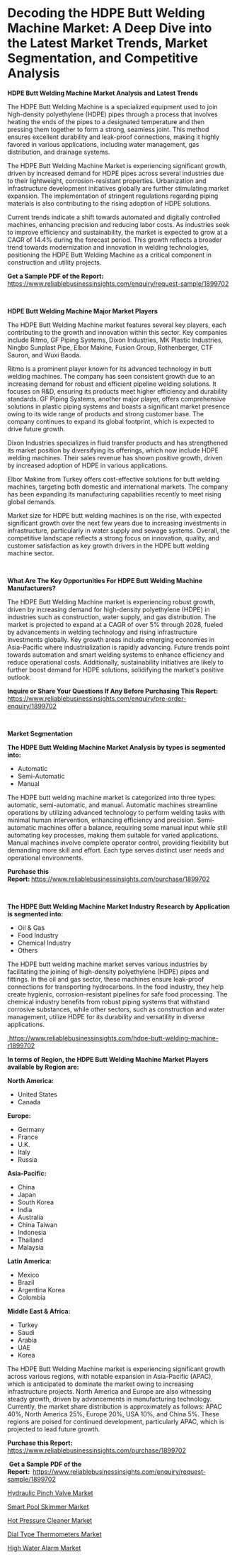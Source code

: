 <p><h1>Decoding the HDPE Butt Welding Machine Market: A Deep Dive into the Latest Market Trends, Market Segmentation, and Competitive Analysis</h1></p><p><strong>HDPE Butt Welding Machine Market Analysis and Latest Trends</strong></p>
<p><p>The HDPE Butt Welding Machine is a specialized equipment used to join high-density polyethylene (HDPE) pipes through a process that involves heating the ends of the pipes to a designated temperature and then pressing them together to form a strong, seamless joint. This method ensures excellent durability and leak-proof connections, making it highly favored in various applications, including water management, gas distribution, and drainage systems.</p><p>The HDPE Butt Welding Machine Market is experiencing significant growth, driven by increased demand for HDPE pipes across several industries due to their lightweight, corrosion-resistant properties. Urbanization and infrastructure development initiatives globally are further stimulating market expansion. The implementation of stringent regulations regarding piping materials is also contributing to the rising adoption of HDPE solutions.</p><p>Current trends indicate a shift towards automated and digitally controlled machines, enhancing precision and reducing labor costs. As industries seek to improve efficiency and sustainability, the market is expected to grow at a CAGR of 14.4% during the forecast period. This growth reflects a broader trend towards modernization and innovation in welding technologies, positioning the HDPE Butt Welding Machine as a critical component in construction and utility projects.</p></p>
<p><strong>Get a Sample PDF of the Report:&nbsp;</strong> <a href="https://www.reliablebusinessinsights.com/enquiry/request-sample/1899702?utm_campaign=100&utm_medium=2&utm_source=Github&utm_content=ia&utm_term=10042025&utm_id=hdpe-butt-welding-machine">https://www.reliablebusinessinsights.com/enquiry/request-sample/1899702</a></p>
<p>&nbsp;</p>
<p><strong>HDPE Butt Welding Machine Major Market Players</strong></p>
<p><p>The HDPE Butt Welding Machine market features several key players, each contributing to the growth and innovation within this sector. Key companies include Ritmo, GF Piping Systems, Dixon Industries, MK Plastic Industries, Ningbo Sunplast Pipe, Elbor Makine, Fusion Group, Rothenberger, CTF Sauron, and Wuxi Baoda.</p><p>Ritmo is a prominent player known for its advanced technology in butt welding machines. The company has seen consistent growth due to an increasing demand for robust and efficient pipeline welding solutions. It focuses on R&D, ensuring its products meet higher efficiency and durability standards. GF Piping Systems, another major player, offers comprehensive solutions in plastic piping systems and boasts a significant market presence owing to its wide range of products and strong customer base. The company continues to expand its global footprint, which is expected to drive future growth.</p><p>Dixon Industries specializes in fluid transfer products and has strengthened its market position by diversifying its offerings, which now include HDPE welding machines. Their sales revenue has shown positive growth, driven by increased adoption of HDPE in various applications.</p><p>Elbor Makine from Turkey offers cost-effective solutions for butt welding machines, targeting both domestic and international markets. The company has been expanding its manufacturing capabilities recently to meet rising global demands.</p><p>Market size for HDPE butt welding machines is on the rise, with expected significant growth over the next few years due to increasing investments in infrastructure, particularly in water supply and sewage systems. Overall, the competitive landscape reflects a strong focus on innovation, quality, and customer satisfaction as key growth drivers in the HDPE butt welding machine sector.</p></p>
<p>&nbsp;</p>
<p><strong>What Are The Key Opportunities For HDPE Butt Welding Machine Manufacturers?</strong></p>
<p><p>The HDPE Butt Welding Machine market is experiencing robust growth, driven by increasing demand for high-density polyethylene (HDPE) in industries such as construction, water supply, and gas distribution. The market is projected to expand at a CAGR of over 5% through 2028, fueled by advancements in welding technology and rising infrastructure investments globally. Key growth areas include emerging economies in Asia-Pacific where industrialization is rapidly advancing. Future trends point towards automation and smart welding systems to enhance efficiency and reduce operational costs. Additionally, sustainability initiatives are likely to further boost demand for HDPE solutions, solidifying the market's positive outlook.</p></p>
<p><strong>Inquire or Share Your Questions If Any Before Purchasing This Report:</strong> <a href="https://www.reliablebusinessinsights.com/enquiry/pre-order-enquiry/1899702?utm_campaign=100&utm_medium=2&utm_source=Github&utm_content=ia&utm_term=10042025&utm_id=hdpe-butt-welding-machine">https://www.reliablebusinessinsights.com/enquiry/pre-order-enquiry/1899702</a></p>
<p>&nbsp;</p>
<p><strong>Market Segmentation</strong></p>
<p><strong>The HDPE Butt Welding Machine Market Analysis by types is segmented into:</strong></p>
<p><ul><li>Automatic</li><li>Semi-Automatic</li><li>Manual</li></ul></p>
<p><p>The HDPE butt welding machine market is categorized into three types: automatic, semi-automatic, and manual. Automatic machines streamline operations by utilizing advanced technology to perform welding tasks with minimal human intervention, enhancing efficiency and precision. Semi-automatic machines offer a balance, requiring some manual input while still automating key processes, making them suitable for varied applications. Manual machines involve complete operator control, providing flexibility but demanding more skill and effort. Each type serves distinct user needs and operational environments.</p></p>
<p><strong>Purchase this Report:&nbsp;</strong><a href="https://www.reliablebusinessinsights.com/purchase/1899702?utm_campaign=100&utm_medium=2&utm_source=Github&utm_content=ia&utm_term=10042025&utm_id=hdpe-butt-welding-machine">https://www.reliablebusinessinsights.com/purchase/1899702</a></p>
<p>&nbsp;</p>
<p><strong>The HDPE Butt Welding Machine Market Industry Research by Application is segmented into:</strong></p>
<p><ul><li>Oil & Gas</li><li>Food Industry</li><li>Chemical Industry</li><li>Others</li></ul></p>
<p><p>The HDPE butt welding machine market serves various industries by facilitating the joining of high-density polyethylene (HDPE) pipes and fittings. In the oil and gas sector, these machines ensure leak-proof connections for transporting hydrocarbons. In the food industry, they help create hygienic, corrosion-resistant pipelines for safe food processing. The chemical industry benefits from robust piping systems that withstand corrosive substances, while other sectors, such as construction and water management, utilize HDPE for its durability and versatility in diverse applications.</p></p>
<p><a href="https://www.reliablebusinessinsights.com/hdpe-butt-welding-machine-r1899702?utm_campaign=100&utm_medium=2&utm_source=Github&utm_content=ia&utm_term=10042025&utm_id=hdpe-butt-welding-machine">&nbsp;https://www.reliablebusinessinsights.com/hdpe-butt-welding-machine-r1899702</a></p>
<p><strong>In terms of Region, the HDPE Butt Welding Machine Market Players available by Region are:</strong></p>
<p>
    <p> <strong> North America: </strong>
        <ul>
            <li>United States</li>
            <li>Canada</li>
        </ul>
        </p> 
    <p> <strong> Europe: </strong>
        <ul>
            <li>Germany</li>
            <li>France</li>
            <li>U.K.</li>
            <li>Italy</li>
            <li>Russia</li>
        </ul>
        </p> 
    <p> <strong> Asia-Pacific: </strong>
        <ul>
            <li>China</li>
            <li>Japan</li>
            <li>South Korea</li>
            <li>India</li>
            <li>Australia</li>
            <li>China Taiwan</li>
            <li>Indonesia</li>
            <li>Thailand</li>
            <li>Malaysia</li>
        </ul>
        </p> 
    <p> <strong> Latin America: </strong>
        <ul>
            <li>Mexico</li>
            <li>Brazil</li>
            <li>Argentina Korea</li>
            <li>Colombia</li>
        </ul>
        </p> 
    <p> <strong> Middle East & Africa: </strong>
        <ul>
            <li>Turkey</li>
            <li>Saudi</li>
            <li>Arabia</li>
            <li>UAE</li>
            <li>Korea</li>
        </ul>
    </p>
    </p>
<p><p>The HDPE Butt Welding Machine market is experiencing significant growth across various regions, with notable expansion in Asia-Pacific (APAC), which is anticipated to dominate the market owing to increasing infrastructure projects. North America and Europe are also witnessing steady growth, driven by advancements in manufacturing technology. Currently, the market share distribution is approximately as follows: APAC 40%, North America 25%, Europe 20%, USA 10%, and China 5%. These regions are poised for continued development, particularly APAC, which is projected to lead future growth.</p></p>
<p><strong>Purchase this Report: </strong><a href="https://www.reliablebusinessinsights.com/purchase/1899702?utm_campaign=100&utm_medium=2&utm_source=Github&utm_content=ia&utm_term=10042025&utm_id=hdpe-butt-welding-machine">https://www.reliablebusinessinsights.com/purchase/1899702</a></p>
<p>&nbsp;<strong>Get a Sample PDF of the Report:&nbsp;&nbsp;</strong><a href="https://www.reliablebusinessinsights.com/enquiry/request-sample/1899702?utm_campaign=100&utm_medium=2&utm_source=Github&utm_content=ia&utm_term=10042025&utm_id=hdpe-butt-welding-machine">https://www.reliablebusinessinsights.com/enquiry/request-sample/1899702</a></p>
<p><strong></strong></p>
<p><p><a href="https://github.com/saeiddaemo/Market-Research-Report-List-1/blob/main/hydraulic-pinch-valve-market.md?utm_campaign=100&utm_medium=2&utm_source=Github&utm_content=ia&utm_term=10042025&utm_id=hdpe-butt-welding-machine">Hydraulic Pinch Valve Market</a></p><p><a href="https://github.com/NargisHussain432/Market-Research-Report-List-2/blob/main/smart-pool-skimmer-market.md?utm_campaign=100&utm_medium=2&utm_source=Github&utm_content=ia&utm_term=10042025&utm_id=hdpe-butt-welding-machine">Smart Pool Skimmer Market</a></p><p><a href="https://github.com/provorikovar/Market-Research-Report-List-7/blob/main/hot-pressure-cleaner-market.md?utm_campaign=100&utm_medium=2&utm_source=Github&utm_content=ia&utm_term=10042025&utm_id=hdpe-butt-welding-machine">Hot Pressure Cleaner Market</a></p><p><a href="https://github.com/supicweg/Market-Research-Report-List-1/blob/main/dial-type-thermometers-market.md?utm_campaign=100&utm_medium=2&utm_source=Github&utm_content=ia&utm_term=10042025&utm_id=hdpe-butt-welding-machine">Dial Type Thermometers Market</a></p><p><a href="https://github.com/angelajermaine/Market-Research-Report-List-6/blob/main/high-water-alarm-market.md?utm_campaign=100&utm_medium=2&utm_source=Github&utm_content=ia&utm_term=10042025&utm_id=hdpe-butt-welding-machine">High Water Alarm Market</a></p></p>
